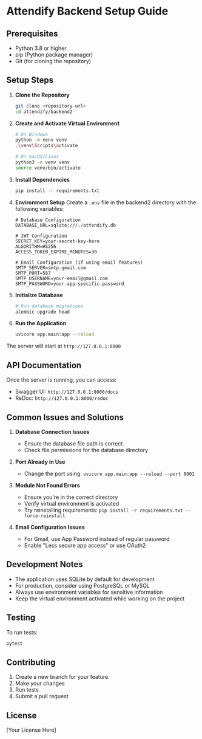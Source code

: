 # Attendify Backend Setup Guide

## Prerequisites
- Python 3.8 or higher
- pip (Python package manager)
- Git (for cloning the repository)

## Setup Steps

1. **Clone the Repository**
   ```bash
   git clone <repository-url>
   cd attendify/backend2
   ```

2. **Create and Activate Virtual Environment**
   ```bash
   # On Windows
   python -m venv venv
   .\venv\Scripts\activate

   # On macOS/Linux
   python3 -m venv venv
   source venv/bin/activate
   ```

3. **Install Dependencies**
   ```bash
   pip install -r requirements.txt
   ```

4. **Environment Setup**
   Create a `.env` file in the backend2 directory with the following variables:
   ```
   # Database Configuration
   DATABASE_URL=sqlite:///./attendify.db

   # JWT Configuration
   SECRET_KEY=your-secret-key-here
   ALGORITHM=HS256
   ACCESS_TOKEN_EXPIRE_MINUTES=30

   # Email Configuration (if using email features)
   SMTP_SERVER=smtp.gmail.com
   SMTP_PORT=587
   SMTP_USERNAME=your-email@gmail.com
   SMTP_PASSWORD=your-app-specific-password
   ```

5. **Initialize Database**
   ```bash
   # Run database migrations
   alembic upgrade head
   ```

6. **Run the Application**
   ```bash
   uvicorn app.main:app --reload
   ```

The server will start at `http://127.0.0.1:8000`

## API Documentation
Once the server is running, you can access:
- Swagger UI: `http://127.0.0.1:8000/docs`
- ReDoc: `http://127.0.0.1:8000/redoc`

## Common Issues and Solutions

1. **Database Connection Issues**
   - Ensure the database file path is correct
   - Check file permissions for the database directory

2. **Port Already in Use**
   - Change the port using: `uvicorn app.main:app --reload --port 8001`

3. **Module Not Found Errors**
   - Ensure you're in the correct directory
   - Verify virtual environment is activated
   - Try reinstalling requirements: `pip install -r requirements.txt --force-reinstall`

4. **Email Configuration Issues**
   - For Gmail, use App Password instead of regular password
   - Enable "Less secure app access" or use OAuth2

## Development Notes

- The application uses SQLite by default for development
- For production, consider using PostgreSQL or MySQL
- Always use environment variables for sensitive information
- Keep the virtual environment activated while working on the project

## Testing

To run tests:
```bash
pytest
```

## Contributing

1. Create a new branch for your feature
2. Make your changes
3. Run tests
4. Submit a pull request

## License

[Your License Here] 